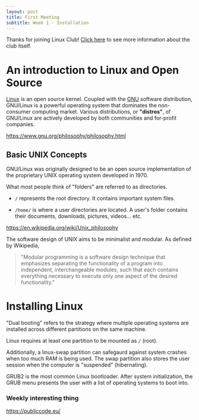 ```yaml
---
layout: post
title: First Meeting
subtitle: Week 1 - Installation
---
```


Thanks for joining Linux Club! [Click here](/about/) to see more information about the club itself.

# An introduction to Linux and Open Source

[Linux](https://www.linux.com/what-is-linux) is an open source kernel. Coupled with the [GNU](https://www.gnu.org/) software distribution, GNU/Linux is a powerful operating system that dominates the non-consumer computing market. Various distributions, or **"distros"**, of GNU/Linux are actively developed by both communities and for-profit companies.

<https://www.gnu.org/philosophy/philosophy.html>

## Basic UNIX Concepts

GNU/Linux was originally designed to be an open source implementation of the proprietary UNIX operating system developed in 1970. 

What most people think of "folders" are referred to as directories.

- `/` represents the root directory. It contains important system files.

- `/home/` is where a user directories are located. A user's folder contains their documents, downloads, pictures, videos... etc. 

<https://en.wikipedia.org/wiki/Unix_philosophy>

The software design of UNIX aims to be minimalist and modular. As defined by Wikipedia, 

>"Modular programming is a software design technique that emphasizes separating the functionality of a program into independent, interchangeable modules, such that each contains everything necessary to execute only one aspect of the desired functionality." 

# Installing Linux

"Dual booting" refers to the strategy where multiple operating systems are installed across different partitions on the same machine. 

Linux requires at least one partition to be mounted as `/` (root).

Additionally, a linux-swap partition can safegaurd against system crashes when too much RAM is being used. The swap partition also stores the user session when the computer is "suspended" (hibernating).

GRUB2 is the most common Linux bootloader. After system initialization, the GRUB menu presents the user with a list of operating systems to boot into. 

### Weekly interesting thing

<https://publiccode.eu/>
